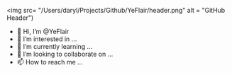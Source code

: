 <img src= "/Users/daryl/Projects/Github/YeFlair/header.png" alt = "GitHub Header")


- 👋 Hi, I’m @YeFlair
- 👀 I’m interested in ...
- 🌱 I’m currently learning ...
- 💞️ I’m looking to collaborate on ...
- 📫 How to reach me ...

<!---
YeFlair/YeFlair is a ✨ special ✨ repository because its `README.md` (this file) appears on your GitHub profile.
You can click the Preview link to take a look at your changes.
--->
